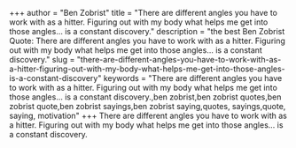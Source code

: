 +++
author = "Ben Zobrist"
title = "There are different angles you have to work with as a hitter. Figuring out with my body what helps me get into those angles... is a constant discovery."
description = "the best Ben Zobrist Quote: There are different angles you have to work with as a hitter. Figuring out with my body what helps me get into those angles... is a constant discovery."
slug = "there-are-different-angles-you-have-to-work-with-as-a-hitter-figuring-out-with-my-body-what-helps-me-get-into-those-angles-is-a-constant-discovery"
keywords = "There are different angles you have to work with as a hitter. Figuring out with my body what helps me get into those angles... is a constant discovery.,ben zobrist,ben zobrist quotes,ben zobrist quote,ben zobrist sayings,ben zobrist saying,quotes, sayings,quote, saying, motivation"
+++
There are different angles you have to work with as a hitter. Figuring out with my body what helps me get into those angles... is a constant discovery.
